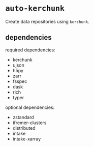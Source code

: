 # `auto-kerchunk`

Create data repositories using `kerchunk`.

## dependencies

required dependencies:
- kerchunk
- ujson
- h5py
- zarr
- fsspec
- dask
- rich
- typer

optional dependencies:
- zstandard
- ifremer-clusters
- distributed
- intake
- intake-xarray
